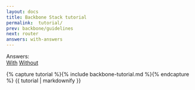```yaml
---
layout: docs
title: Backbone Stack tutorial
permalink:  tutorial/
prev: backbone/guidelines
next: router
answers: with-answers
---
```


<div class="tutorial-version text-right">
    <label>Answers:</label>
    <div class="btn-group">
      <a href="/docs/backbone/tutorial" class="btn btn-primary active">With</a>
      <a href="/docs/backbone/tutorial-no-answers" class="btn btn-primary">Without</a>
    </div>
</div>

{% capture tutorial %}{% include backbone-tutorial.md %}{% endcapture %}
{{ tutorial | markdownify }}

